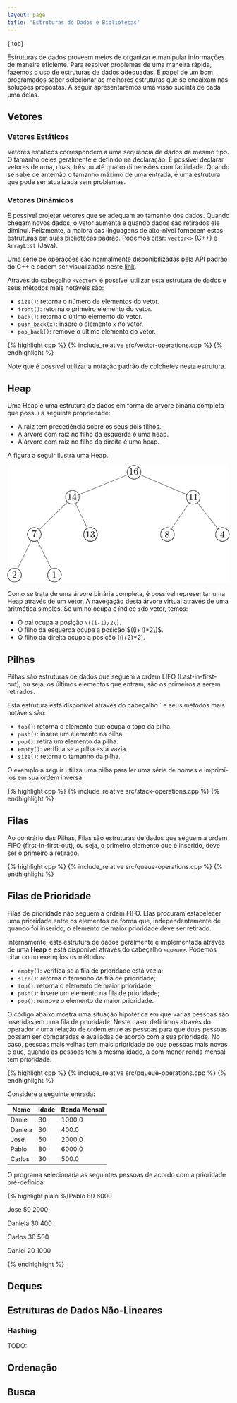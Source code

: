 ```yaml
---
layout: page
title: 'Estruturas de Dados e Bibliotecas'
---
```


{:toc}

Estruturas de dados proveem meios de organizar e manipular informações de maneira eficiente. Para resolver problemas de uma maneira rápida, fazemos o uso de estruturas de dados adequadas. É papel de um bom programados saber selecionar as melhores estruturas que se encaixam nas soluções propostas. A seguir apresentaremos uma visão sucinta de cada uma delas.




## Vetores

### Vetores Estáticos
	
Vetores estáticos correspondem a uma sequência de dados de mesmo tipo. O tamanho deles geralmente é definido na declaração. É possível declarar vetores de uma, duas, três ou até quatro dimensões com facilidade. Quando se sabe de antemão o tamanho máximo de uma entrada, é uma estrutura que pode ser atualizada sem problemas.


### Vetores Dinâmicos 	

É possível projetar vetores que se adequam ao tamanho dos dados. Quando chegam novos dados, o vetor aumenta e quando dados são retirados ele diminui. Felizmente, a maiora das linguagens de alto-nível fornecem estas estruturas em suas bibliotecas padrão. Podemos citar: `vector<>` (C++) e `ArrayList` (Java).

Uma série de operações são normalmente disponibilizadas pela API padrão do  C++ e podem ser visualizadas neste [link]( http://www.cplusplus.com/reference/vector/vector/).

Através do cabeçalho `<vector>` é possível utilizar esta estrutura de dados e seus métodos mais notáveis são:

- `size()`: retorna o número de elementos do vetor.
- `front()`: retorna o primeiro elemento do vetor.
- `back()`: retorna o último elemento do vetor.
- `push_back(x)`: insere o elemento `x` no vetor.
- `pop_back()`: remove o último elemento do vetor.

{% highlight cpp %}
{% include_relative src/vector-operations.cpp %}
{% endhighlight %}

Note que é possível utilizar a notação padrão de colchetes nesta estrutura.

## Heap

Uma Heap é uma estrutura de dados em forma de árvore binária completa que possui a seguinte propriedade: 
- A raiz tem precedência sobre os seus dois filhos.
- A árvore com raiz no filho da esquerda é uma heap.
- A árvore com raiz no filho da direita é uma heap.

A figura a seguir ilustra uma Heap.

![Heap](figures/heap-1.png)

Como se trata de uma árvore binária completa, é possível representar uma Heap através de um vetor. A navegação desta árvore virtual através de uma aritmética simples. Se um nó ocupa o índice `i`do vetor, temos:

- O pai ocupa a posição `\((i-1)/2\)`.
- O filho da esquerda ocupa a posição $((i+1)*2\)$.
- O filho da direita ocupa a posição \((i+2)*2\).

## Pilhas

Pilhas são estruturas de dados que seguem a ordem LIFO (Last-in-first-out), ou seja, os últimos elementos que entram, são os primeiros a serem retirados.

Esta estrutura está disponível através do cabeçalho `<stack> e seus métodos mais notáveis são:

- `top()`: retorna o elemento que ocupa o topo da pilha.
- `push()`: insere um elemento na pilha.
- `pop()`: retira um elemento da pilha.
- `empty()`: verifica se a pilha está vazia.
- `size()`: retorna o tamanho da pilha.
  
O exemplo a seguir utiliza uma pilha para ler uma série de nomes e imprimí-los em sua ordem inversa.

{% highlight cpp %}
{% include_relative src/stack-operations.cpp %}
{% endhighlight %}

## Filas 

Ao contrário das Pilhas, Filas são estruturas de dados que seguem a ordem FIFO (first-in-first-out), ou seja, o primeiro elemento que é inserido, deve ser o primeiro a retirado. 

{% highlight cpp %}
{% include_relative src/queue-operations.cpp %}
{% endhighlight %}

## Filas de Prioridade 

Filas de prioridade não seguem a ordem FIFO. Elas procuram estabelecer uma prioridade entre os elementos de forma que, independentemente de quando foi inserido, o elemento de maior prioridade deve ser retirado.

Internamente, esta estrutura de dados geralmente é implementada através de uma **Heap** e está disponível através do cabeçalho `<queue>`. Podemos citar como exemplos os métodos:

- `empty()`: verifica se a fila de prioridade está vazia;
- `size()`: retorna o tamanho da fila de prioridade;
- `top()`: retorna o elemento de maior prioridade;
- `push()`: insere um elemento na fila de prioridade;
- `pop()`: remove o elemento de maior prioridade.

O código abaixo mostra uma situação hipotética em que várias pessoas são inseridas em uma fila de prioridade. Neste caso, definimos através do operador `<` uma relação de ordem entre as pessoas para que duas pessoas possam ser comparadas e avaliadas de acordo com a sua prioridade. No caso, pessoas mais velhas tem mais prioridade do que pessoas mais novas e que, quando as pessoas tem a mesma idade, a com menor renda mensal tem prioridade.

{% highlight cpp %}
{% include_relative src/pqueue-operations.cpp %}
{% endhighlight %}

Considere a seguinte entrada:

| Nome    | Idade | Renda Mensal |
|---------|-------|--------------|
| Daniel  |   30  |    1000.0    |
| Daniela |   30  |     400.0    |
| José    |   50  |    2000.0    |
| Pablo   |   80  |    6000.0    |
| Carlos  |   30  |     500.0    |

O programa selecionaria as seguintes pessoas de acordo com a prioridade pré-definida:

{% highlight plain %}Pablo
80
6000

Jose
50
2000

Daniela
30
400

Carlos
30
500

Daniel
20
1000

{% endhighlight %}


## Deques

## Estruturas de Dados Não-Lineares


### Hashing 

TODO: 

## Ordenação 

## Busca

